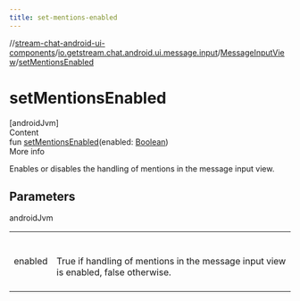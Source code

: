 ```yaml
---
title: set-mentions-enabled
---
```

//[stream-chat-android-ui-components](../../../index.md)/[io.getstream.chat.android.ui.message.input](../index.md)/[MessageInputView](index.md)/[setMentionsEnabled](setMentionsEnabled.md)



# setMentionsEnabled  
[androidJvm]  
Content  
fun [setMentionsEnabled](setMentionsEnabled.md)(enabled: [Boolean](https://kotlinlang.org/api/latest/jvm/stdlib/kotlin/-boolean/index.html))  
More info  


Enables or disables the handling of mentions in the message input view.



## Parameters  
  
androidJvm  
  
| | |
|---|---|
| <a name="io.getstream.chat.android.ui.message.input/MessageInputView/setMentionsEnabled/#kotlin.Boolean/PointingToDeclaration/"></a>enabled| <a name="io.getstream.chat.android.ui.message.input/MessageInputView/setMentionsEnabled/#kotlin.Boolean/PointingToDeclaration/"></a><br/><br/>True if handling of mentions in the message input view is enabled, false otherwise.<br/><br/>|
  
  



